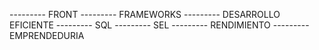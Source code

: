 --------- FRONT
--------- FRAMEWORKS
--------- DESARROLLO EFICIENTE
--------- SQL
--------- SEL
--------- RENDIMIENTO
--------- EMPRENDEDURIA

